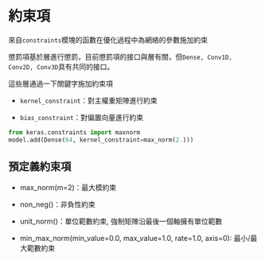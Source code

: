 # 約束項

來自```constraints```模塊的函數在優化過程中為網絡的參數施加約束

懲罰項基於層進行懲罰，目前懲罰項的接口與層有關，但```Dense, Conv1D, Conv2D, Conv3D```具有共同的接口。

這些層通過一下關鍵字施加約束項

* ```kernel_constraint```：對主權重矩陣進行約束

* ```bias_constraint```：對偏置向量進行約束

```python
from keras.constraints import maxnorm
model.add(Dense(64, kernel_constraint=max_norm(2.)))
```

## 預定義約束項

* max_norm(m=2)：最大模約束

* non_neg()：非負性約束

* unit_norm()：單位範數約束, 強制矩陣沿最後一個軸擁有單位範數

* min_max_norm(min_value=0.0, max_value=1.0, rate=1.0, axis=0): 最小/最大範數約束